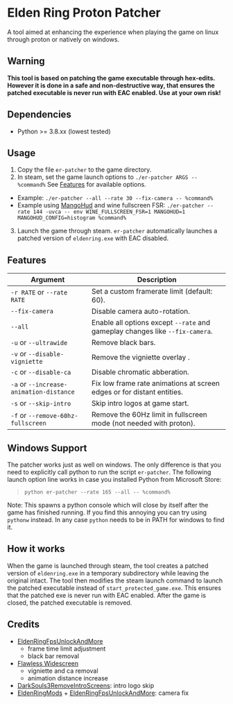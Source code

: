 # Elden Ring Proton Patcher


A tool aimed at enhancing the experience when playing the game on linux through proton or natively on windows.

## Warning

**This tool is based on patching the game executable through hex-edits. However it is done in a safe and non-destructive way, that ensures the patched executable is never run with EAC enabled. Use at your own risk!** 

## Dependencies

- Python >= 3.8.xx (lowest tested)

## Usage

1. Copy the file `er-patcher` to the game directory.
2. In steam, set the game launch options to `./er-patcher ARGS -- %command%` See [Features](#features) for available options.
  - Example: `./er-patcher --all --rate 30 --fix-camera -- %command%`
  - Example using [MangoHud](https://github.com/flightlessmango/MangoHud) and wine fullscreen FSR: `./er-patcher --rate 144 -uvca -- env WINE_FULLSCREEN_FSR=1 MANGOHUD=1 MANGOHUD_CONFIG=histogram %command%`
3. Launch the game through steam. `er-patcher` automatically launches a patched version of `eldenring.exe` with EAC disabled.

## Features

| Argument                                | Description                                                                  |
| --------------------------------------- | ---------------------------------------------------------------------------- |
| `-r RATE` or `--rate RATE`              | Set a custom framerate limit (default: 60).                                  |
| `--fix-camera`                          | Disable camera auto-rotation.                                                |
| `--all`                                 | Enable all options except `--rate` and gameplay changes like `--fix-camera`. |
| `-u` or `--ultrawide`                   | Remove black bars.                                                           |
| `-v` or `--disable-vigniette`           | Remove the vigniette overlay .                                               |
| `-c` or `--disable-ca`                  | Disable chromatic abberation.                                                |
| `-a` or `--increase-animation-distance` | Fix low frame rate animations at screen edges or for distant entities.       |
| `-s` or `--skip-intro`                  | Skip intro logos at game start.                                              |
| `-f` or `--remove-60hz-fullscreen`      | Remove the 60Hz limit in fullscreen mode (not needed with proton).           |


## Windows Support

The patcher works just as well on windows. The only difference is that you need to explicitly call python to run the script `er-patcher`. The following launch option line works in case you installed Python from Microsoft Store:

> `python er-patcher --rate 165 --all -- %command%`

Note: This spawns a python console which will close by itself after the game has finished running. If you find this annoying you can try using `pythonw` instead. In any case `python` needs to be in PATH for windows to find it.

## How it works

When the game is launched through steam, the tool creates a patched version of `eldenring.exe` in a temporary subdirectory while leaving the original intact. The tool then modifies the steam launch command to launch the patched executable instead of `start_protected_game.exe`. This ensures that the patched exe is never run with EAC enabled. After the game is closed, the patched executable is removed.

## Credits

- [EldenRingFpsUnlockAndMore](https://github.com/uberhalit/EldenRingFpsUnlockAndMore)
  - frame time limit adjustment
  - black bar removal
- [Flawless Widescreen](https://www.flawlesswidescreen.org)
  - vigniette and ca removal
  - animation distance increase
- [DarkSouls3RemoveIntroScreens](https://github.com/bladecoding/DarkSouls3RemoveIntroScreens): intro logo skip
- [EldenRingMods](https://github.com/techiew/EldenRingMods) + [EldenRingFpsUnlockAndMore](https://github.com/uberhalit/EldenRingFpsUnlockAndMore): camera fix